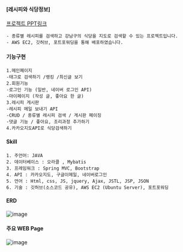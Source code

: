 #### [레시피와 식당정보]
[프로젝트 PPT링크](https://github.com/LIMSCODE/Web_Recipe-Project/blob/master/%5B%EB%A0%88%EC%8B%9C%ED%94%BC%ED%94%84%EB%A1%9C%EC%A0%9D%ED%8A%B8_ppt%5D_%EC%9E%84%EC%9E%AC%EC%9D%B4_1.pdf)
```
- 종류별 레시피를 검색하고 강남구의 식당을 지도로 검색할 수 있는 프로젝트입니다. 
- AWS EC2, 깃허브, 포트포워딩을 통해 배포하였습니다.
```
#### 기능구현
```
1.메인페이지 
-태그로 검색하기 /랭킹 /최신글 보기 
2.회원기능 
-로그인 기능 (일반, 네이버 로그인 API) 
-마이페이지 (작성 글, 좋아요 한 글) 
3.레시피 게시판  
-레시피 메일 보내기 API 
-CRUD / 종류별 레시피 검색 / 게시판 페이징  
-댓글 기능 / 좋아요, 조리과정 추가하기 
4.카카오지도API로 식당검색하기 
```

#### Skill
```
1. 주언어: JAVA
2. 데이터베이스 : 오라클 , Mybatis
3. 프레임워크 : Spring MVC, Bootstrap 
4. API : 카카오지도, 구글이메일, 네이버로그인
5. 언어 : Html, css, JS, jquery, Ajax, JSTL, JSP, JSON
6. 기술 : 깃허브(소스코드 공유), AWS EC2 (Ubuntu Server), 포트포워딩
```

#### ERD
![image](https://github.com/user-attachments/assets/32a82f50-c5a1-43fa-80b9-f3264b27cfad)
#### 주요 WEB Page
![image](https://github.com/user-attachments/assets/a3d5ffbd-1f8f-4db5-a6fe-205ae4723c5b)


